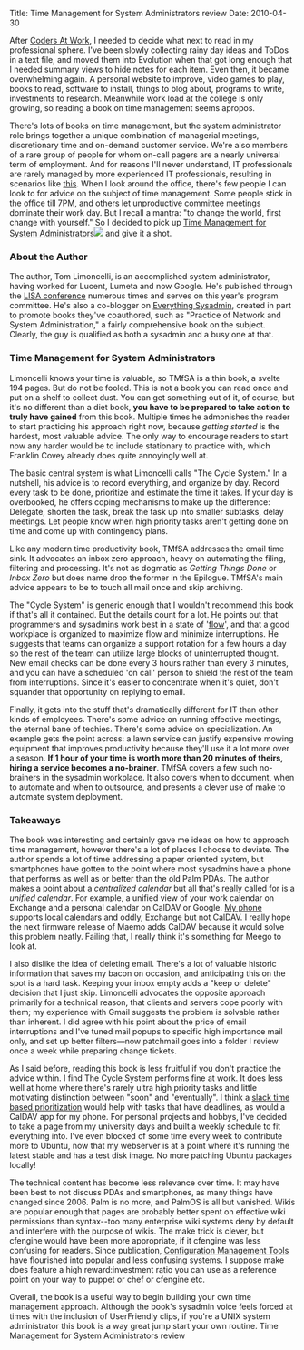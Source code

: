 Title: Time Management for System Administrators review
Date: 2010-04-30

After [Coders At Work][1], I needed to decide what next to read in my
professional sphere. I've been slowly collecting rainy day ideas and ToDos in
a text file, and moved them into Evolution when that got long enough that I
needed summary views to hide notes for each item. Even then, it became
overwhelming again. A personal website to improve, video games to play, books
to read, software to install, things to blog about, programs to write,
investments to research. Meanwhile work load at the college is only growing,
so reading a book on time management seems apropos.

There's lots of books on time management, but the system administrator role
brings together a unique combination of managerial meetings, discretionary
time and on-demand customer service. We're also members of a rare group of
people for whom on-call pagers are a nearly universal term of employment. And
for reasons I'll never understand, IT professionals are rarely managed by more
experienced IT professionals, resulting in scenarios like [this][2]. When I
look around the office, there's few people I can look to for advice on the
subject of time management. Some people stick in the office till 7PM, and
others let unproductive committee meetings dominate their work day. But I
recall a mantra: "to change the world, first change with yourself." So I
decided to pick up [Time Management for System Administrators][3]![][4] and
give it a shot.

### About the Author

The author, Tom Limoncelli, is an accomplished system administrator, having
worked for Lucent, Lumeta and now Google. He's published through the [LISA
conference][5] numerous times and serves on this year's program committee.
He's also a co-blogger on [Everything Sysadmin][6], created in part to promote
books they've coauthored, such as "Practice of Network and System
Administration," a fairly comprehensive book on the subject. Clearly, the guy
is qualified as both a sysadmin and a busy one at that.

### Time Management for System Administrators

Limoncelli knows your time is valuable, so TMfSA is a thin book, a svelte 194
pages. But do not be fooled. This is not a book you can read once and put on a
shelf to collect dust. You can get something out of it, of course, but it's no
different than a diet book, **you have to be prepared to take action to truly
have gained** from this book. Multiple times he admonishes the reader to start
practicing his approach right now, because _getting started_ is the hardest,
most valuable advice. The only way to encourage readers to start now any
harder would be to include stationary to practice with, which Franklin Covey
already does quite annoyingly well at.

The basic central system is what Limoncelli calls "The Cycle System." In a
nutshell, his advice is to record everything, and organize by day. Record
every task to be done, prioritize and estimate the time it takes. If your day
is overbooked, he offers coping mechanisms to make up the difference:
Delegate, shorten the task, break the task up into smaller subtasks, delay
meetings. Let people know when high priority tasks aren't getting done on time
and come up with contingency plans.

Like any modern time productivity book, TMfSA addresses the email time sink.
It advocates an inbox zero approach, heavy on automating the filing, filtering
and processing. It's not as dogmatic as _Getting Things Done_ or _Inbox Zero_
but does name drop the former in the Epilogue. TMfSA's main advice appears to
be to touch all mail once and skip archiving.

The "Cycle System" is generic enough that I wouldn't recommend this book if
that's all it contained. But the details count for a lot. He points out that
programmers and sysadmins work best in a state of '[flow][7]', and that a good
workplace is organized to maximize flow and minimize interruptions. He
suggests that teams can organize a support rotation for a few hours a day so
the rest of the team can utilize large blocks of uninterrupted thought. New
email checks can be done every 3 hours rather than every 3 minutes, and you
can have a scheduled 'on call' person to shield the rest of the team from
interruptions. Since it's easier to concentrate when it's quiet, don't
squander that opportunity on replying to email.

Finally, it gets into the stuff that's dramatically different for IT than
other kinds of employees. There's some advice on running effective meetings,
the eternal bane of techies. There's some advice on specialization. An example
gets the point across: a lawn service can justify expensive mowing equipment
that improves productivity because they'll use it a lot more over a season.
**If 1 hour of your time is worth more than 20 minutes of theirs, hiring a
service becomes a no-brainer**. TMfSA covers a few such no-brainers in the
sysadmin workplace. It also covers when to document, when to automate and when
to outsource, and presents a clever use of make to automate system deployment.

### Takeaways

The book was interesting and certainly gave me ideas on how to approach time
management, however there's a lot of places I choose to deviate. The author
spends a lot of time addressing a paper oriented system, but smartphones have
gotten to the point where most sysadmins have a phone that performs as well as
or better than the old Palm PDAs. The author makes a point about a
_centralized calendar_ but all that's really called for is a _unified
calendar_. For example, a unified view of your work calendar on Exchange and a
personal calendar on CalDAV or Google. [My phone][8] supports local calendars
and oddly, Exchange but not CalDAV. I really hope the next firmware release of
Maemo adds CalDAV because it would solve this problem neatly. Failing that, I
really think it's something for Meego to look at.

I also dislike the idea of deleting email. There's a lot of valuable historic
information that saves my bacon on occasion, and anticipating this on the spot
is a hard task. Keeping your inbox empty adds a "keep or delete" decision that
I just skip. Limoncelli advocates the opposite approach primarily for a
technical reason, that clients and servers cope poorly with them; my
experience with Gmail suggests the problem is solvable rather than inherent. I
did agree with his point about the price of email interruptions and I've tuned
mail popups to specific high importance mail only, and set up better
filters—now patchmail goes into a folder I review once a week while preparing
change tickets.

As I said before, reading this book is less fruitful if you don't practice the
advice within. I find The Cycle System performs fine at work. It does less
well at home where there's rarely ultra high priority tasks and little
motivating distinction between "soon" and "eventually". I think a [slack time
based prioritization][9] would help with tasks that have deadlines, as would a
CalDAV app for my phone. For personal projects and hobbys, I've decided to
take a page from my university days and built a weekly schedule to fit
everything into. I've even blocked of some time every week to contribute more
to Ubuntu, now that my webserver is at a point where it's running the latest
stable and has a test disk image. No more patching Ubuntu packages locally!

The technical content has become less relevance over time. It may have been
best to not discuss PDAs and smartphones, as many things have changed since
2006. Palm is no more, and PalmOS is all but vanished. Wikis are popular
enough that pages are probably better spent on effective wiki permissions than
syntax--too many enterprise wiki systems deny by default and interfere with
the purpose of wikis. The make trick is clever, but cfengine would have been
more appropriate, if it cfengine was less confusing for readers. Since
publication, [Configuration Management Tools][10] have flourished into popular
and less confusing systems. I suppose make does feature a high
reward:investment ratio you can use as a reference point on your way to puppet
or chef or cfengine etc.

Overall, the book is a useful way to begin building your own time management
approach. Although the book's sysadmin voice feels forced at times with the
inclusion of UserFriendly clips, if you're a UNIX system administrator this
book is a way great jump start your own routine. Time Management for System
Administrators review

   [1]: http://jldugger.livejournal.com/37431.html

   [2]: http://ask.metafilter.com/151380/Youre-harshing-my-flow-manager

   [3]: http://www.amazon.com/gp/product/0596007833?ie=UTF8&tag=jlduggesblog-20&linkCode=as2&camp=1789&creative=390957&creativeASIN=0596007833

   [4]: http://www.assoc-amazon.com/e/ir?t=jlduggesblog-20&l=as2&o=1&a=0596007833

   [5]: http://en.wikipedia.org/wiki/Large_Installation_System_Administration_Conference

   [6]: everythingsysadmin.com

   [7]: http://en.wikipedia.org/wiki/Flow_%28psychology%29

   [8]: http://jldugger.livejournal.com/tag/maemo

   [9]: http://en.wikipedia.org/wiki/Least_slack_time_scheduling

   [10]: http://en.wikipedia.org/wiki/Comparison_of_open_source_configuration_management_software

